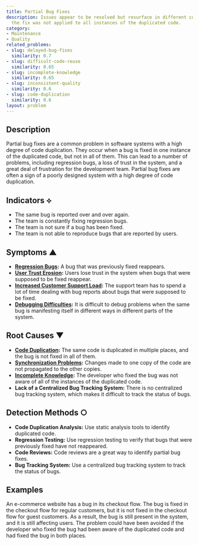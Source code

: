 ```yaml
---
title: Partial Bug Fixes
description: Issues appear to be resolved but resurface in different contexts because
  the fix was not applied to all instances of the duplicated code.
category:
- Maintenance
- Quality
related_problems:
- slug: delayed-bug-fixes
  similarity: 0.7
- slug: difficult-code-reuse
  similarity: 0.65
- slug: incomplete-knowledge
  similarity: 0.65
- slug: inconsistent-quality
  similarity: 0.6
- slug: code-duplication
  similarity: 0.6
layout: problem
---
```


## Description
Partial bug fixes are a common problem in software systems with a high degree of code duplication. They occur when a bug is fixed in one instance of the duplicated code, but not in all of them. This can lead to a number of problems, including regression bugs, a loss of trust in the system, and a great deal of frustration for the development team. Partial bug fixes are often a sign of a poorly designed system with a high degree of code duplication.

## Indicators ⟡
- The same bug is reported over and over again.
- The team is constantly fixing regression bugs.
- The team is not sure if a bug has been fixed.
- The team is not able to reproduce bugs that are reported by users.

## Symptoms ▲
- **[Regression Bugs](regression-bugs.md):** A bug that was previously fixed reappears.
- **[User Trust Erosion](user-trust-erosion.md):** Users lose trust in the system when bugs that were supposed to be fixed reappear.
- **[Increased Customer Support Load](increased-customer-support-load.md):** The support team has to spend a lot of time dealing with bug reports about bugs that were supposed to be fixed.
- **[Debugging Difficulties](debugging-difficulties.md):** It is difficult to debug problems when the same bug is manifesting itself in different ways in different parts of the system.

## Root Causes ▼
- **[Code Duplication](code-duplication.md):** The same code is duplicated in multiple places, and the bug is not fixed in all of them.
- **[Synchronization Problems](synchronization-problems.md):** Changes made to one copy of the code are not propagated to the other copies.
- **[Incomplete Knowledge](incomplete-knowledge.md):** The developer who fixed the bug was not aware of all of the instances of the duplicated code.
- **Lack of a Centralized Bug Tracking System:** There is no centralized bug tracking system, which makes it difficult to track the status of bugs.

## Detection Methods ○
- **Code Duplication Analysis:** Use static analysis tools to identify duplicated code.
- **Regression Testing:** Use regression testing to verify that bugs that were previously fixed have not reappeared.
- **Code Reviews:** Code reviews are a great way to identify partial bug fixes.
- **Bug Tracking System:** Use a centralized bug tracking system to track the status of bugs.

## Examples
An e-commerce website has a bug in its checkout flow. The bug is fixed in the checkout flow for regular customers, but it is not fixed in the checkout flow for guest customers. As a result, the bug is still present in the system, and it is still affecting users. The problem could have been avoided if the developer who fixed the bug had been aware of the duplicated code and had fixed the bug in both places.
